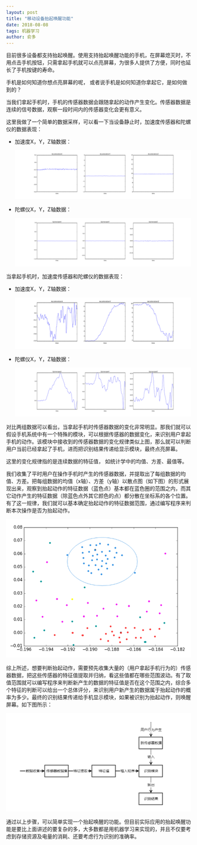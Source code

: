 ```yaml
---
layout: post
title: "移动设备抬起唤醒功能"
date: 2018-08-08 
tags: 机器学习
author: 俞多
---
```


目前很多设备都支持抬起唤醒。使用支持抬起唤醒功能的手机，在屏幕熄灭时，不用点击手机按钮，只需拿起手机就可以点亮屏幕，为很多人提供了方便，同时也延长了手机按键的寿命。

手机是如何知道你想点亮屏幕的呢， 或者说手机是如何知道你拿起它，是如何做到的？

当我们拿起手机时，手机的传感器数据会跟随拿起的动作产生变化。传感器数据是连续的信号数据，观察一段时间内的传感器变化会更有意义。

这里我做了一个简单的数据采样，可以看一下当设备静止时，加速度传感器和陀螺仪的数据表现：

- 加速度X，Y，Z轴数据：

	<img src="/img/ML/MobileDevicePickUpAndWakeUp/acceleration_still_3axis.png" />

- 陀螺仪X，Y，Z轴数据：

	<img src="/img/ML/MobileDevicePickUpAndWakeUp/gyroscope_still_3axis.png" />

当拿起手机时，加速度传感器和陀螺仪的数据表现：

- 加速度X，Y，Z轴数据：

	<img src="/img/ML/MobileDevicePickUpAndWakeUp/acceleration_pickup_3axis.png" />

- 陀螺仪X，Y，Z轴数据：

	<img src="/img/ML/MobileDevicePickUpAndWakeUp/gyroscope_pickup_3axis.png" />

对比两组数据可以看出，当拿起手机时传感器数据的变化非常明显。那我们就可以假设手机系统中有一个特殊的模块，可以根据传感器的数据变化，来识别用户拿起手机的动作。该模块中接收到的传感器数据的变化规律类似上图，那么就可以判断用户当前已经拿起了手机，进而把识别结果传递给显示模块，最终点亮屏幕。

这里的变化规律指的是连续数据的特征值， 如统计学中的均值、方差、最值等。

我们收集了平时用户在操作手机时产生的传感器数据，并提取出了每组数据的均值、方差。把每组数据的均值（x轴）、方差（y轴）以散点图（如下图）的形式展现出来，观察到抬起动作的特征数据（蓝色点）基本都在蓝色圈的范围之内，而其它动作产生的特征数据（除蓝色点外其它颜色的点）都分散在坐标系的各个位置。有了这一规律，我们就可以基本确定抬起动作的特征数据范围，通过编写程序来判断本次操作是否为抬起动作。

<img src="/img/ML/MobileDevicePickUpAndWakeUp/scatter_diagram.png" />


综上所述，想要判断抬起动作，需要预先收集大量的（用户拿起手机行为的）传感器数据，把这些传感器的特征值提取并归纳，看这些值都在哪些范围波动。有了取值范围就可以编写程序来判断新产生的数据的特征值是否在这个范围之内，综合多个特征的判断可以给出一个总体评分，来识别用户新产生的数据属于抬起动作的概率为多少。最终的识别结果传递给手机显示模块，如果被识别为抬起动作，则唤醒屏幕。如下图所示：

<img src="/img/ML/MobileDevicePickUpAndWakeUp/workflow.png" />


通过以上步骤，可以简单实现一个抬起唤醒的功能。但目前实际应用的抬起唤醒功能是要比上面讲述的要复杂的多，大多数都是用机器学习来实现的，并且不仅要考虑到存储资源及电量的消耗、还要考虑行为识别的准确率。